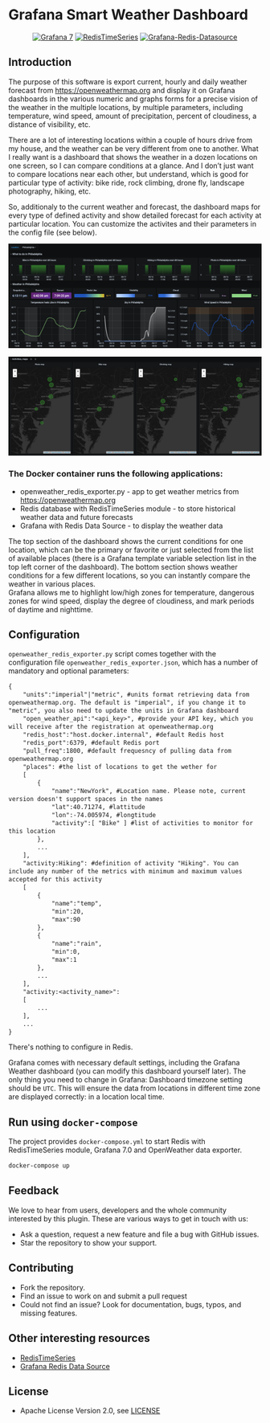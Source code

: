 # Grafana Smart Weather Dashboard

<div id="badges" align="center">

[![Grafana 7](https://img.shields.io/badge/Grafana-7-blue)](https://www.grafana.com)
[![RedisTimeSeries](https://img.shields.io/badge/RedisTimeSeries-inspired-yellowgreen)](https://oss.redislabs.com/redistimeseries/)
[![Grafana-Redis-Datasource](https://img.shields.io/badge/GrafanaRedisDatasource-integrated-yellow)](https://github.com/RedisTimeSeries/grafana-redis-datasource)

</div>


## Introduction

The purpose of this software is export current, hourly and daily weather forecast from https://openweathermap.org and display it on Grafana dashboards in the various numeric and graphs forms for a precise vision of the weather in the multiple locations, by multiple parameters, including temperature, wind speed, amount of precipitation, percent of cloudiness, a distance of visibility, etc.  

There are a lot of interesting locations within a couple of hours drive from my house, and the weather can be very different from one to another. What I really want is a dashboard that shows the weather in a dozen locations on one screen, so I can compare conditions at a glance. And I don’t just want to compare locations near each other, but understand, which is good for particular type of activity: bike ride, rock climbing, drone fly, landscape photography, hiking, etc. 

So, additionaly to the current weather and forecast, the dashboard maps for every type of defined activity and show detailed forecast for each activity at particular location. You can customize the activites and their parameters in the config file (see below).  

![](images/main_screen_shot.png)

![](images/activity_maps.png)


### The Docker container runs the following applications:

* openweather_redis_exporter.py - app to get weather metrics from https://openweathermap.org
* Redis database with RedisTimeSeries module - to store historical weather data and future forecasts
* Grafana with Redis Data Source - to display the weather data

The top section of the dashboard shows the current conditions for one location, which can be the primary or favorite or just selected from the list of available places (there is a Grafana template variable selection list in the top left corner of the dashboard). The bottom section shows weather conditions for a few different locations, so you can instantly compare the weather in various places.  
Grafana allows me to highlight low/high zones for temperature, dangerous zones for wind speed, display the degree of cloudiness, and mark periods of daytime and nighttime.


## Configuration


`openweather_redis_exporter.py` script comes together with the configuration file `openweather_redis_exporter.json`, which has a number of mandatory and optional parameters: 

```
{
	"units":"imperial"|"metric", #units format retrieving data from openweathermap.org. The default is "imperial", if you change it to "metric", you also need to update the units in Grafana dashboard
	"open_weather_api":"<api_key>", #provide your API key, which you will receive after the registration at openweathermap.org
	"redis_host":"host.docker.internal", #default Redis host
	"redis_port":6379, #default Redis port
	"pull_freq":1800, #default frequesncy of pulling data from openweathermap.org
	"places": #the list of locations to get the wether for
	[
		{
		    "name":"NewYork", #Location name. Please note, current version doesn't support spaces in the names
		    "lat":40.71274, #lattitude
		    "lon":-74.005974, #longtitude
		    "activity":[ "Bike" ] #list of activities to monitor for this location
		},
		...
	],
	"activity:Hiking": #definition of activity "Hiking". You can include any number of the metrics with minimum and maximum values accepted for this activity 
    [
        {
            "name":"temp",
            "min":20,
            "max":90
        },
        {
            "name":"rain",
            "min":0,
            "max":1
        },
		...
    ],
	"activity:<activity_name>":
    [
		...
    ],
	...
}
```

There's nothing to configure in Redis.

Grafana comes with necessary default settings, including the Grafana Weather dashboard (you can modify this dashboard yourself later). The only thing you need to change in Grafana: Dashboard timezone setting should be `UTC`. This will ensure the data from locations in different time zone are displayed correctly: in a location local time. 

## Run using `docker-compose`

The project provides `docker-compose.yml` to start Redis with RedisTimeSeries module, Grafana 7.0 and OpenWeather data exporter.

```bash
docker-compose up
```

## Feedback

We love to hear from users, developers and the whole community interested by this plugin. These are various ways to get in touch with us:

- Ask a question, request a new feature and file a bug with GitHub issues.
- Star the repository to show your support.

## Contributing

- Fork the repository.
- Find an issue to work on and submit a pull request
- Could not find an issue? Look for documentation, bugs, typos, and missing features.

## Other interesting resources

- [RedisTimeSeries](https://oss.redislabs.com/redistimeseries/)
- [Grafana Redis Data Source](https://grafana.com/grafana/plugins/redis-datasource)

## License

- Apache License Version 2.0, see [LICENSE](LICENSE)
